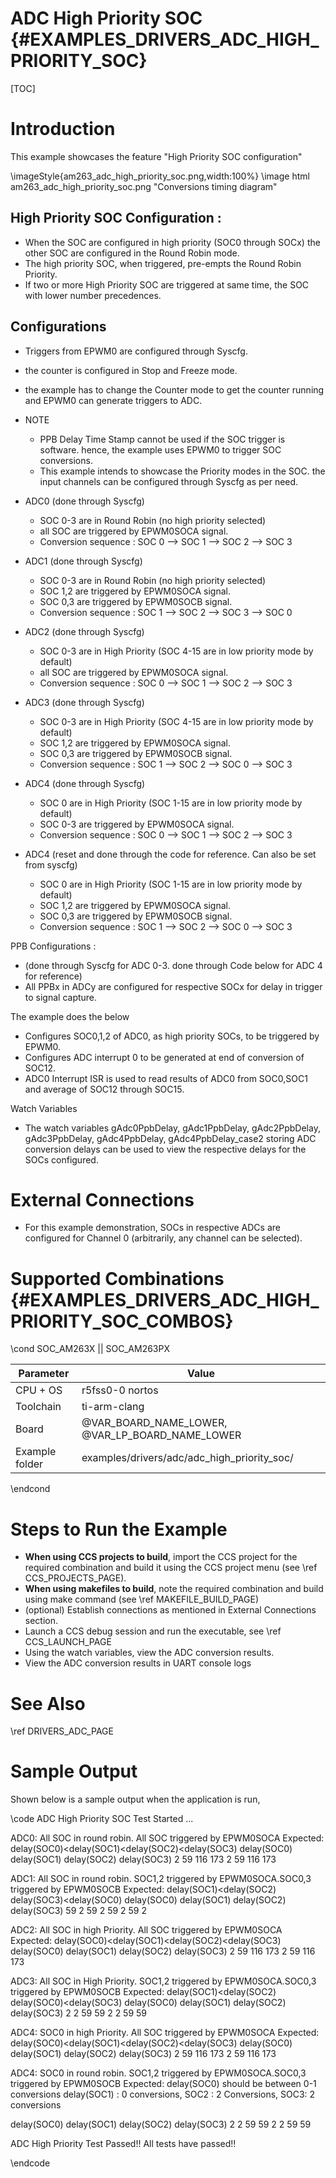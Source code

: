 # ADC High Priority SOC {#EXAMPLES_DRIVERS_ADC_HIGH_PRIORITY_SOC}

[TOC]

# Introduction

This example showcases the feature "High Priority SOC configuration"

\imageStyle{am263_adc_high_priority_soc.png,width:100%}
\image html am263_adc_high_priority_soc.png "Conversions timing diagram"
## High Priority SOC Configuration :
- When the SOC are configured in high priority (SOC0 through SOCx) the other SOC are configured in the Round Robin mode.
- The high priority SOC, when triggered, pre-empts the Round Robin Priority.
- If two or more High Priority SOC are triggered at same time, the SOC with lower number precedences.

## Configurations
- Triggers from EPWM0 are configured through Syscfg.
- the counter is configured in Stop and Freeze mode.
- the example has to change the Counter mode to get the counter running and EPWM0 can generate triggers to ADC.

- NOTE
    - PPB Delay Time Stamp cannot be used if the SOC trigger is software. hence, the example uses EPWM0 to trigger SOC conversions.
    - This example intends to showcase the Priority modes in the SOC. the input channels can be configured through Syscfg as per need.

- ADC0  (done through Syscfg)
    - SOC 0-3 are in Round Robin (no high priority selected)
    - all SOC are triggered by EPWM0SOCA signal.
    - Conversion sequence : SOC 0 --> SOC 1 --> SOC 2 --> SOC 3

- ADC1  (done through Syscfg)
    - SOC 0-3 are in Round Robin (no high priority selected)
    - SOC 1,2 are triggered by EPWM0SOCA signal.
    - SOC 0,3 are triggered by EPWM0SOCB signal.
    - Conversion sequence : SOC 1 --> SOC 2 --> SOC 3 --> SOC 0

- ADC2  (done through Syscfg)
    - SOC 0-3 are in High Priority (SOC 4-15 are in low priority mode by default)
    - all SOC are triggered by EPWM0SOCA signal.
    - Conversion sequence : SOC 0 --> SOC 1 --> SOC 2 --> SOC 3

- ADC3  (done through Syscfg)
    - SOC 0-3 are in High Priority (SOC 4-15 are in low priority mode by default)
    - SOC 1,2 are triggered by EPWM0SOCA signal.
    - SOC 0,3 are triggered by EPWM0SOCB signal.
    - Conversion sequence : SOC 1 --> SOC 2 --> SOC 0 --> SOC 3

- ADC4  (done through Syscfg)
    - SOC 0 are in High Priority (SOC 1-15 are in low priority mode by default)
    - SOC 0-3 are triggered by EPWM0SOCA signal.
    - Conversion sequence : SOC 0 --> SOC 1 --> SOC 2 --> SOC 3

- ADC4  (reset and done through the code for reference. Can also be set from syscfg)
    - SOC 0 are in High Priority (SOC 1-15 are in low priority mode by default)
    - SOC 1,2 are triggered by EPWM0SOCA signal.
    - SOC 0,3 are triggered by EPWM0SOCB signal.
    - Conversion sequence : SOC 1 --> SOC 2 --> SOC 0 --> SOC 3

PPB Configurations :
- (done through Syscfg for ADC 0-3. done through Code below for ADC 4 for reference)
- All PPBx in ADCy are configured for respective SOCx for delay in trigger to signal capture.



The example does the below
- Configures SOC0,1,2 of ADC0, as high priority SOCs, to be triggered by EPWM0.
- Configures ADC interrupt 0 to be generated at end of conversion of SOC12.
- ADC0 Interrupt ISR is used to read results of ADC0 from SOC0,SOC1 and average of SOC12 through SOC15.

Watch  Variables
- The watch variables gAdc0PpbDelay, gAdc1PpbDelay, gAdc2PpbDelay, gAdc3PpbDelay, gAdc4PpbDelay, gAdc4PpbDelay_case2 storing ADC conversion delays can be used to view the respective delays for the SOCs configured.

# External Connections
- For this example demonstration, SOCs in respective ADCs are configured for Channel 0 (arbitrarily, any channel can be selected).


# Supported Combinations {#EXAMPLES_DRIVERS_ADC_HIGH_PRIORITY_SOC_COMBOS}

\cond SOC_AM263X || SOC_AM263PX

 Parameter      | Value
 ---------------|-----------
 CPU + OS       | r5fss0-0 nortos
 Toolchain      | ti-arm-clang
 Board          | @VAR_BOARD_NAME_LOWER, @VAR_LP_BOARD_NAME_LOWER
 Example folder | examples/drivers/adc/adc_high_priority_soc/

\endcond

# Steps to Run the Example

- **When using CCS projects to build**, import the CCS project for the required combination
  and build it using the CCS project menu (see \ref CCS_PROJECTS_PAGE).
- **When using makefiles to build**, note the required combination and build using
  make command (see \ref MAKEFILE_BUILD_PAGE)
- (optional) Establish connections as mentioned in External Connections section.
- Launch a CCS debug session and run the executable, see \ref CCS_LAUNCH_PAGE
- Using the watch variables, view the ADC conversion results.
- View the ADC conversion results in UART console logs

# See Also

\ref DRIVERS_ADC_PAGE

# Sample Output

Shown below is a sample output when the application is run,

\code
ADC High Priority SOC Test Started ...

ADC0: All SOC in round robin. All SOC triggered by EPWM0SOCA
Expected: delay(SOC0)<delay(SOC1)<delay(SOC2)<delay(SOC3)
delay(SOC0)	delay(SOC1)	delay(SOC2)	delay(SOC3)
2		59		116		173
2		59		116		173

ADC1: All SOC in round robin. SOC1,2 triggered by EPWM0SOCA.SOC0,3 triggered by EPWM0SOCB
Expected: delay(SOC1)<delay(SOC2) delay(SOC3)<delay(SOC0)
delay(SOC0)	delay(SOC1)	delay(SOC2)	delay(SOC3)
59		2		59		2
59		2		59		2

ADC2: All SOC in high Priority. All SOC triggered by EPWM0SOCA
Expected: delay(SOC0)<delay(SOC1)<delay(SOC2)<delay(SOC3)
delay(SOC0)	delay(SOC1)	delay(SOC2)	delay(SOC3)
2		59		116		173
2		59		116		173

ADC3: All SOC in High Priority. SOC1,2 triggered by EPWM0SOCA.SOC0,3 triggered by EPWM0SOCB
Expected: delay(SOC1)<delay(SOC2) delay(SOC0)<delay(SOC3)
delay(SOC0)	delay(SOC1)	delay(SOC2)	delay(SOC3)
2		2		59		59
2		2		59		59

ADC4: SOC0 in high Priority. All SOC triggered by EPWM0SOCA
Expected: delay(SOC0)<delay(SOC1)<delay(SOC2)<delay(SOC3)
delay(SOC0)	delay(SOC1)	delay(SOC2)	delay(SOC3)
2		59		116		173
2		59		116		173

ADC4: SOC0 in round robin. SOC1,2 triggered by EPWM0SOCA.SOC0,3 triggered by EPWM0SOCB
Expected: delay(SOC0) should be between 0-1 conversions
	delay(SOC1) : 0 conversions, SOC2 : 2 Conversions, SOC3: 2 conversions

delay(SOC0)	delay(SOC1)	delay(SOC2)	delay(SOC3)
2		2		59		59
2		2		59		59

ADC High Priority Test Passed!!
All tests have passed!!

\endcode
